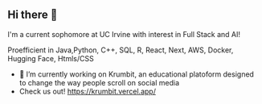 ## Hi there 👋

I'm a current sophomore at UC Irvine with interest in Full Stack and AI! 

Proefficient in Java,Python, C++, SQL, R, React, Next, AWS, Docker, Hugging Face, Htmls/CSS

- 🔭 I’m currently working on Krumbit, an educational platoform designed to change the way people scroll on social media
- Check us out! https://krumbit.vercel.app/

